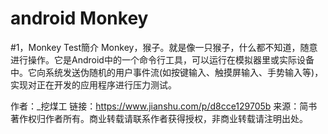 # android Monkey
#1，Monkey Test簡介
Monkey，猴子。就是像一只猴子，什么都不知道，随意进行操作。它是Android中的一个命令行工具，可以运行在模拟器里或实际设备中。它向系统发送伪随机的用户事件流(如按键输入、触摸屏输入、手势输入等)，实现对正在开发的应用程序进行压力测试。

作者：_挖煤工
链接：https://www.jianshu.com/p/d8cce129705b
来源：简书
著作权归作者所有。商业转载请联系作者获得授权，非商业转载请注明出处。
